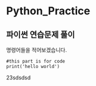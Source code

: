 # Python_Practice

## 파이썬 연습문제 풀이


명령어들을 적어보겠습니다.

```
#this part is for code 
print('hello world')

```
23sdsdsd

